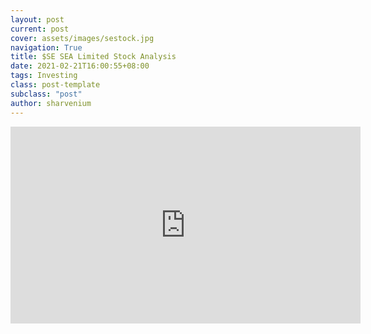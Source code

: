 ```yaml
---
layout: post
current: post
cover: assets/images/sestock.jpg
navigation: True
title: $SE SEA Limited Stock Analysis 
date: 2021-02-21T16:00:55+08:00
tags: Investing
class: post-template
subclass: "post"
author: sharvenium
---
```


<iframe width="560" height="315" src="https://www.youtube.com/embed/VBCDxYtCSNE" frameborder="0" allow="accelerometer; autoplay; clipboard-write; encrypted-media; gyroscope; picture-in-picture" allowfullscreen></iframe>

